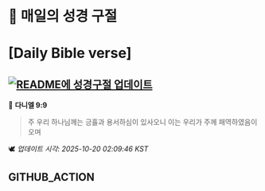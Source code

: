 # 🙏 매일의 성경 구절
# [Daily Bible verse]
## [![README에 성경구절 업데이트](https://github.com/DONGSUKA/first_test/actions/workflows/update-readme-bible.yml/badge.svg)](https://github.com/DONGSUKA/first_test/actions/workflows/update-readme-bible.yml)
<!-- START_BIBLE_VERSE -->
📖 **다니엘 9:9**
> 주 우리 하나님께는 긍휼과 용서하심이 있사오니 이는 우리가 주께 패역하였음이오며

🕊️ _업데이트 시각: 2025-10-20 02:09:46 KST_
  <!-- END_BIBLE_VERSE -->
## GITHUB_ACTION
